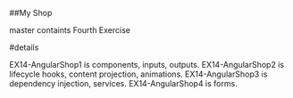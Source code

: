 ##My Shop

master containts Fourth Exercise

#details

EX14-AngularShop1 is components, inputs, outputs.
EX14-AngularShop2 is lifecycle hooks, content projection, animations.
EX14-AngularShop3 is dependency injection, services.
EX14-AngularShop4 is forms.